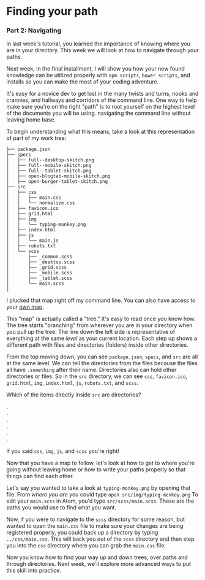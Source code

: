 # Finding your path

### Part 2: Navigating
In last week's tutorial, you learned the importance of knowing where you are in your directory. This week we will look at how to navigate through your paths.  

Next week, in the final installment, I will show you how your new found knowledge can be utilized properly with `npm scripts`, `bower scripts`, and installs so you can make the most of your coding adventure.

 It's easy for a novice dev to get lost in the many twists and turns, nooks and crannies, and hallways and corridors of the command line.  One way to help make sure you're on the right "path" is to root yourself on the highest level of the documents you will be using.  navigating the command line without leaving home base.  

To begin understanding what this means, take a look at this representation of part of my work tree:
```
├── package.json
├── specs
│   ├── full--desktop-skitch.png
│   ├── full--mobile-skitch.png
│   ├── full--tablet-skitch.png
│   ├── open-blogtab-mobile-skitch.png
│   ├── open-burger-tablet-skitch.png
├── src
│   ├── css
│   │   ├── main.css
│   │   └── normalize.css
│   ├── favicon.ico
│   ├── grid.html
│   ├── img
│   │   └── typing-monkey.png
│   ├── index.html
│   ├── js
│   │   └── main.js
│   ├── robots.txt
│   └── scss
│       ├── _common.scss
│       ├── _desktop.scss
│       ├── _grid.scss
│       ├── _mobile.scss
│       ├── _tablet.scss
│       └── main.scss
│
```
I plucked that map right off my command line.  You can also have access to your [own map](http://mama.indstate.edu/users/ice/tree/).  

This "map" is actually called a "tree."  It's easy to read once you know how.  The tree starts "branching" from wherever you are in your directory when you pull up the tree.  The line down the left side is representative of everything at the same _level_ as your current location.  Each step up shows a different path with files and directories (folders) inside other directories.  

From the top moving down, you can see `package.json`, `specs`, and `src` are all at the same level.  We can tell the directories from the files because the files all have `.something` after their name.  Directories also can hold other directories or files.  So in the `src` directory, we can see `css`, `favicon.ico`, `grid.html`, `img`, `index.html`, `js`, `robots.txt`, and `scss`.

Which of the items directly inside `src` are directories?

.<br>
.<br>
.<br>
.<br>
.<br>
.<br>

If you said `css`, `img`, `js`, and `scss` you're right!

Now that you have a map to follow, let's look at how to get to where you're going without leaving home or how to write your paths properly so that things can find each other.

Let's say you wanted to take a look at `typing-monkey.png` by opening that file.  From _where you are_ you could type `open src/img/typing-monkey.png`  To edit your `main.scss` in Atom, you'd type `src/scss/main.scss`.  These are the paths you would use to find what you want.

Now, if you were to navigate to the `scss` directory for some reason, but wanted to open the `main.css` file to make sure your changes are being registered properly, you could back up a directory by typing `../css/main.css`.  This will back you out of the `scss` directory and then step you into the `css` directory where you can grab the `main.css` file.

Now you know how to find your way up and down trees, over paths and through directories.  Next week, we'll explore more advanced ways to put this skill into practice.
